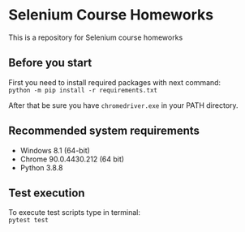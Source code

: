 # Selenium Course Homeworks
This is a repository for Selenium course homeworks

## Before you start
First you need to install required packages with next command:  
```python -m pip install -r requirements.txt```  

After that be sure you have `chromedriver.exe` in your PATH directory.

## Recommended system requirements
- Windows 8.1 (64-bit)
- Chrome 90.0.4430.212 (64 bit)
- Python 3.8.8

## Test execution
To execute test scripts type in terminal:  
```pytest test```
